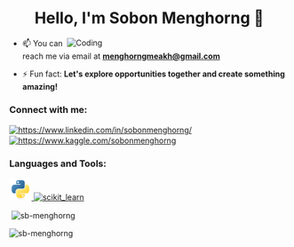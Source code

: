 <h1 align="center">Hello, I'm Sobon Menghorng 👋</h1>
<img align="right" alt="Coding" width="400" src="https://camo.githubusercontent.com/9792d43627b178fd4a45bcabb3647d7b34a62d64baf96a19abf6ea19d5cea8dd/68747470733a2f2f63646e2e6472696262626c652e636f6d2f75736572732f313138373833362f73637265656e73686f74732f363533393432392f70726f6772616d65722e676966">

- 📫 You can reach me via email at **menghorngmeakh@gmail.com**

- ⚡ Fun fact: **Let's explore opportunities together and create something amazing!**

<h3 align="left">Connect with me:</h3>
<p align="left">
<a href="https://linkedin.com/in/https://www.linkedin.com/in/sobonmenghorng/" target="blank"><img align="center" src="https://raw.githubusercontent.com/rahuldkjain/github-profile-readme-generator/master/src/images/icons/Social/linked-in-alt.svg" alt="https://www.linkedin.com/in/sobonmenghorng/" height="30" width="40" /></a>
<a href="https://kaggle.com/https://www.kaggle.com/sobonmenghorng" target="blank"><img align="center" src="https://raw.githubusercontent.com/rahuldkjain/github-profile-readme-generator/master/src/images/icons/Social/kaggle.svg" alt="https://www.kaggle.com/sobonmenghorng" height="30" width="40" /></a>
</p>

<h3 align="left">Languages and Tools:</h3>
<p align="left"> 
<a href="https://www.python.org" target="_blank" rel="noreferrer"> <img src="https://raw.githubusercontent.com/devicons/devicon/master/icons/python/python-original.svg" alt="python" width="40" height="40"/> </a> 
<a href="https://scikit-learn.org/" target="_blank" rel="noreferrer"> <img src="https://upload.wikimedia.org/wikipedia/commons/0/05/Scikit_learn_logo_small.svg" alt="scikit_learn" width="40" height="40"/> </a> 
</p>

<p>&nbsp;<img align="center" src="https://github-readme-stats.vercel.app/api?username=sb-menghorng&show_icons=true&locale=en" alt="sb-menghorng" /></p>

<p><img align="center" src="https://github-readme-streak-stats.herokuapp.com/?user=sb-menghorng&" alt="sb-menghorng" /></p>
